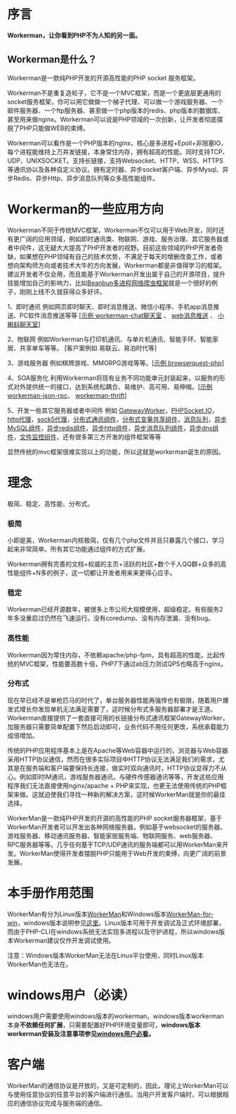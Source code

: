 # 序言

**Workerman，让你看到PHP不为人知的另一面。**

## Workerman是什么？
Workerman是一款纯PHP开发的开源高性能的PHP socket 服务框架。

Workerman不是重复造轮子，它不是一个MVC框架，而是一个更底层更通用的socket服务框架，你可以用它做做一个梯子代理、可以做一个游戏服务器、一个邮件服务器、一个ftp服务器、甚至做一个php版本的redis、php版本的数据库、甚至用来做nginx。Workerman可以说是PHP领域的一次创新，让开发者彻底摆脱了PHP只能做WEB的束缚。

Workerman可以看作是一个PHP版本的nginx，核心是多进程+Epoll+非阻塞IO，每个进程能维持上万并发链接，本身常住内存，拥有超高的性能。同时支持TCP、UDP、UNIXSOCKET。支持长链接，支持Websocket、HTTP、WSS、HTTPS等通讯协以及各种自定义协议。拥有定时器、异步socket客户端、异步Mysql、异步Redis、异步Http、异步消息队列等众多高性能组件。

# Workerman的一些应用方向
Workerman不同于传统MVC框架，Workerman不仅可以用于Web开发，同时还有更广阔的应用领域，例如即时通讯类、物联网、游戏、服务治理、其它服务器或者中间件，这无疑大大提高了PHP开发者的视野。目前这些领域的PHP开发者奇缺，如果想在PHP领域有自己的技术优势，不满足于每天的增删改查工作，或者想向架构师方向或者技术大牛的方向发展，Workerman都是非值得学习的框架。建议开发者不仅会用，而且能基于Workerman开发出属于自己的开源项目，提升技能增加自己的影响力，比如[Beanbun多进程网络爬虫框架](https://github.com/kiddyuchina/Beanbun)就是一个很好的例子，刚刚上线不久就获得众多好评。

1、即时通讯
例如网页即时聊天、即时消息推送、微信小程序、手机app消息推送、PC软件消息推送等等
[[示例 workerman-chat聊天室](http://www.workerman.net/workerman-chat) 、 [web消息推送](http://www.workerman.net/web-sender) 、 [小蝌蚪聊天室](http://www.workerman.net/workerman-todpole)]

2、物联网
例如Workerman与打印机通讯、与单片机通讯、智能手环、智能家居、共享单车等等。
[客户案例如 易联云、易泊时代等]

3、游戏服务器
例如棋牌游戏、MMORPG游戏等等。[[示例 browserquest-php](http://www.workerman.net/browserquest)]

4、SOA服务化
利用Workerman将现有业务不同功能单元封装起来，以服务的形式对外提供统一的接口，达到系统松耦合、易维护、高可用、易伸缩。[[示例 workerman-json-rpc](http://www.workerman.net/workerman-jsonrpc)、 [workerman-thrift](http://www.workerman.net/workerman-thrift)]

5、开发一些其它服务器或者中间件
例如 [GatewayWorker](http://www.workerman.net/gatewaydoc/)，[PHPSocket.IO](http://www.workerman.net/phpsocket_io)，[http代理](https://github.com/walkor/php-http-proxy)，[sock5代理](https://github.com/walkor/php-socks5)，[分布式通讯组件](https://github.com/walkor/Channel)，[分布式变量共享组件](https://github.com/walkor/GlobalData)，[消息队列](https://github.com/walkor/workerman-queue)，[异步MySQL组件](http://www.kancloud.cn/walkor/workerman/315213)，[异步redis组件](http://www.kancloud.cn/walkor/workerman/315215)，[异步http组件](http://www.kancloud.cn/walkor/workerman/315217)，[异步消息队列组件](http://www.kancloud.cn/walkor/workerman/315219)，[异步dns组件](http://www.kancloud.cn/walkor/workerman/315930)，[文件监控组件](http://www.kancloud.cn/walkor/workerman/315203)，还有很多第三方开发的组件框架等等

显然传统的mvc框架很难实现以上的功能，所以这就是workerman诞生的原因。

# 理念
极简、稳定、高性能、分布式。

### **极简**
小即是美，Workerman内核极简，仅有几个php文件并且只暴露几个接口，学习起来非常简单。所有其它功能通过组件的方式扩展。

Workerman拥有完善的文档+权威的主页+活跃的社区+数个千人QQ群+众多的高性能组件+N多的例子，这一切都让开发者用来来更得心应手。

### **稳定**
Workerman已经开源数年，被很多上市公司大规模使用，超级稳定。有些服务2年多没重启过仍然在飞速运行。没有coredump、没有内存泄漏、没有bug。

### **高性能**
Workerman因为常住内存，不依赖apache/php-fpm，具有超高的性能，比起传统的MVC框架，性能要高数十倍，PHP7下通过ab压力测试QPS也略高于nginx。

### **分布式**
现在早已经不是单枪匹马的时代了，单台服务器性能再强悍也有极限，随着用户爆发式增长你发现单机无法满足需要了，这时候分布式多服务器部署才是王道。Workerman直接提供了一套直接可用的长链接分布式通讯框架GatewayWorker，加服务器只需要简单配置下然后启动即可，业务代码不用任何更改，系统承载能力成倍增加。


传统的PHP应用程序基本上是在Apache等Web容器中运行的，浏览器与Web容器采用HTTP协议通信，然而在很多实际项目中HTTP协议无法满足我们的需求，尤其是在服务端和客户端要保持长连接，做实时双向通讯时，HTTP协议显得力不从心。例如即时IM通讯，游戏服务器通讯，与硬件传感器通讯等等，开发这些应用程序我们无法直接使用nginx/apache + PHP来实现，也更无法使用传统的PHP框架来做。这就迫使我们寻找一种新的解决方案，这时候WorkerMan就是你的最佳选择。

WorkerMan是一款纯PHP开发的开源的高性能的PHP socket服务器框架，基于WorkerMan开发者可以开发出各种网络服务器，例如基于websocket的服务器、游戏服务器、移动通讯服务器、智能家居服务端、物联网服务、web服务器、RPC服务器等等。几乎任何基于TCP/UDP通讯的服务端都可以用WorkerMan来开发。WorkerMan使得开发者摆脱PHP只能用于Web开发的束缚，向更广阔的前景发展。

# 本手册作用范围
WorkerMan有分为Linux版本[WorkerMan](https://github.com/walkor/workerman)和Windows版本[WorkerMan-for-win](https://github.com/walkor/workerman-for-win)，windows版本说明参见[这里](http://www.workerman.net/windows)。Linux版本可用于开发调试及正式环境部署，而由于PHP-CLI在windows系统无法实现多进程以及守护进程，所以windows版本Workerman建议仅作开发调试使用。

注意：Windows版本WorkerMan无法在Linux平台使用，同时Linux版本WorkerMan也无法在。

# windows用户（必读）

windows用户需要使用windows版本的workerman，windows版本workerman本身**不依赖任何扩展**，只需要配置好PHP环境变量即可，**windows版本workerman安装及注意事项参见[windows用户必看](http://www.workerman.net/windows)。**

# 客户端

WorkerMan的通信协议是开放的，又是可定制的，因此，理论上WorkerMan可以与使用任意协议的任意平台的客户端进行通信。当用户开发客户端时，可以根据相应的通信协议完成与服务端的通信。



